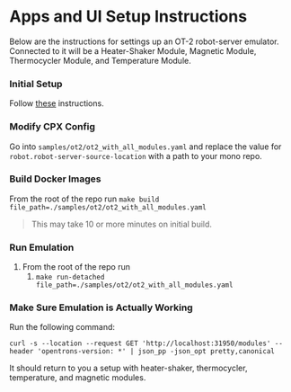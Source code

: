 # Apps and UI Setup Instructions

Below are the instructions for settings up an OT-2 robot-server emulator. Connected to it will be a Heater-Shaker
Module, Magnetic Module, Thermocycler Module, and Temperature Module.

### Initial Setup

Follow [these](https://github.com/Opentrons/opentrons-emulation/blob/main/README.md#initial-configuration) instructions.

### Modify CPX Config

Go into `samples/ot2/ot2_with_all_modules.yaml` and replace the value for `robot.robot-server-source-location` with a
path to your mono repo.

### Build Docker Images

From the root of the repo run
`make build file_path=./samples/ot2/ot2_with_all_modules.yaml`

> This may take 10 or more minutes on initial build.

### Run Emulation

1. From the root of the repo run
   1. `make run-detached file_path=./samples/ot2/ot2_with_all_modules.yaml`

### Make Sure Emulation is Actually Working

Run the following command:

```shell
curl -s --location --request GET 'http://localhost:31950/modules' --header 'opentrons-version: *' | json_pp -json_opt pretty,canonical
```

It should return to you a setup with heater-shaker, thermocycler, temperature, and magnetic modules.

